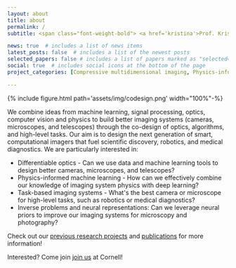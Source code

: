 ```yaml
---
layout: about
title: about
permalink: /
subtitle: <span class="font-weight-bold"> <a href='kristina'>Prof. Kristina Monakhova</a></span>

news: true  # includes a list of news items
latest_posts: false  # includes a list of the newest posts
selected_papers: false # includes a list of papers marked as "selected={true}"
social: true  # includes social icons at the bottom of the page
project_categories: [Compressive multidimensional imaging, Physics-informed machine learning]

---
```

{% include figure.html path='assets/img/codesign.png' width="100%"-%}

We combine ideas from machine learning, signal processing, optics, computer vision and physics to build better imaging systems (cameras, microscopes, and telescopes) through the <span class="font-weight-bold">co-design of optics, algorithms, and high-level tasks</span>. Our aim is to design the next generation of smart, computational imagers that fuel scientific discovery, robotics, and medical diagnostics. We are particularly interested in:

<ul>
<li> <span class="font-weight-bold">Differentiable optics</span> - Can we use data and machine learning tools to design better cameras, microscopes, and telescopes?</li>
<li> <span class="font-weight-bold">Physics-informed machine learning</span> - How can we effectively combine our knowledge of imaging system physics with deep learning? </li>
<li> <span class="font-weight-bold">Task-based imaging systems</span> - What's the best camera or microscope for high-level tasks, such as robotics or medical diagnostics?</li>
<li> <span class="font-weight-bold">Inverse problems and neural representations</span>: Can we leverage neural priors to improve our imaging systems for microscopy and photography? </li>
</ul>

Check out our <a href='research'>previous research projects</a> and <a href='publications'>publications</a> for more information! 

Interested? Come join <a href='join'>join us</a> at Cornell!




